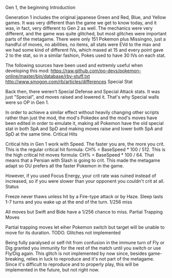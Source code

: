 Gen 1, the beginning
Introduction

Generation 1 includes the original japanese Green and Red, Blue, and Yellow games. It was very different than the game we get to know today, and it was, in fact, very different to Gen 2 as well. The mechanics were very different, and the game was quite glitched, but most glitches were important parts of the metagame. There were only 151 Pokemon plus Missingno, just a handful of moves, no abilities, no items, all stats were EVd to the max and we had some kind of different IVs, which maxed at 15 and every point gave 2 to the stat, so in a similar fashion, Pokes used to have 30 IVs on each stat.

The following sources have been used and extremly useful when developing this mod: https://raw.github.com/po-devs/pokemon-online/master/bin/database/rby-stuff.txt http://www.smogon.com/rb/articles/differences
Special Stat

Back then, there weren't Special Defense and Special Attack stats. It was just "Special", and moves raised and lowered it. That's why Special walls were so OP in Gen 1.

In order to achieve a similar effect without heavily changing other scripts rather than just the mod, the mod's Pokedex and the mod's moves have been edited in order to emulate it, making all Pokemon have the old special stat in both SpA and SpD and making moves raise and lower both SpA and SpD at the same time.
Critical Hits

Critical hits in Gen 1 work with Speed. The faster you are, the more you crit. This is the regular critical hit formula: CH% = BaseSpeed * 100 / 512. This is the high critical hit moves formula: CH% = BaseSpeed * 100 / 64. That means that a Persian with Slash is going to crit. This made the metagame adapt so OU prefers all the faster Pokemon in the game.

However, if you used Focus Energy, your crit rate was ruined instead of increased, so if you were slower than your opponent you couldn't crit at all.
Status

Freeze never thaws unless hit by a Fire-type attack or by Haze. Sleep lasts 1-7 turns and you wake up at the end of the turn.
1/256 miss

All moves but Swift and Bide have a 1/256 chance to miss.
Partial Trapping Moves

Partial trapping moves let eiher Pokemon switch but target will be unable to move for its duration.
TODO. Glitches not implemented

Being fully paralysed or self-hit from confusion in the immune turn of Fly or Dig granted you immunity for the rest of the match until you switch or use Fly/Dig again. This glitch is not implemented by now since, besides game-breaking, relies in luck to reproduce and it's not part of the metagame. Since it's difficult to reproduce and to properly play, this will be implemented in the future, but not right now.
